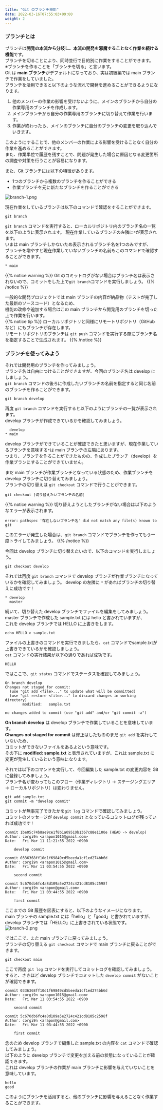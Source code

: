 ```yaml
---
title: "Git のブランチ機能"
date: 2022-03-16T07:55:03+09:00
weight: 2
---
```


### ブランチとは
ブランチは**開発の本流から分岐し、本流の開発を邪魔することなく作業を続ける機能**です。  
ブランチを切ることにより、同時並行で目的別に作業をすることができます。  
※ブランチを作ることを「ブランチを切る」と言います。  
Git は **main ブランチ**がデフォルトになっており、実は初級編では main ブランチで作業をしていました。  
ブランチを活用できると以下のような流れで開発を進めることができるようになります。
1. 他のメンバーの作業の影響を受けないように、メインのブランチから自分の作業専用のブランチを作成します。
1. メインブランチから自分の作業専用のブランチに切り替えて作業を行います。
1. 作業が終わったら、メインのブランチに自分のブランチの変更を取り込んでいきます。

このようにすることで、他のメンバーの作業による影響を受けることなく自分の作業を進めることができます。  
また、作業単位で履歴を残すことで、問題が発生した場合に原因となる変更箇所の調査や対策を行うことが容易になります。

また、Git ブランチには以下の特徴があります。
- 1つのブランチから複数のブランチを作ることができる
- 作業ブランチを元に新たなブランチを作ることができる

![branch-1.png](../img/branch-1.png)

現在作業をしているブランチは以下のコマンドで確認をすることができます。
```
git branch
```
`git branch` コマンドを実行すると、ローカルリポジトリ内のブランチ名の一覧を以下のように表示されます。
現在作業しているブランチの左隣に`*`が表示されます。  
いまは main ブランチしかないため表示されるブランチ名を1つのみですが、  
ブランチを増やすと現在作業していないブランチの名前もこのコマンドで確認することができます。
```
* main
```
{{% notice warning %}}
Git のコミットログがない場合はブランチ名は表示されないので、コミットをした上で`git branch`コマンドを実行しましょう。
{{% /notice %}}

一般的な開発プロジェクトでは main ブランチの内容が納品物（テストが完了した最新のソースコード）となるため、  
機能の改修や追加する場合はこの main ブランチから開発用のブランチを切った上で作業を行います。  
{{% notice tip %}}
ローカルリポジトリと同様にリモートリポジトリ（GitHubなど）にもブランチが存在します。  
リモートリポジトリのブランチは `git push` コマンドを実行する際にブランチ名を指定することで生成されます。
{{% /notice %}}

### ブランチを使ってみよう

それでは開発用のブランチを作ってみましょう。  
ブランチ名は自由につけることができますが、今回のブランチ名は develop にしましょう。  
`git branch` コマンドの後ろに作成したいブランチの名前を指定すると同じ名前のブランチを作ることができます。
```
git branch develop
```
再度 `git branch` コマンドを実行すると以下のようにブランチの一覧が表示されます。  
develop ブランチが作成できているかを確認してみましょう。  
```
  develop
* main
```
develop ブランチができていることが確認できたと思いますが、現在作業しているブランチを意味する`*`は main ブランチの左隣にあります。  
つまり、ブランチを作ることができたものの、作成したブランチ（develop）を作業ブランにすることができていません。

まだ main ブランチが作業ブランチとなっている状態のため、作業ブランチを develop ブランチに切り替えてみましょう。  
ブランチの切り替えは `git checkout` コマンドで行うことができます。  
```
git checkout [切り替えたいブランチの名前]
```
{{% notice warning %}}
切り替えようとしたブランチがない場合は以下のようなエラーが表示されます。
```
error: pathspec '存在しないブランチ名' did not match any file(s) known to git
```
このエラーが発生した場合は、`git branch` コマンドでブランチを作ってもう一度トライしてみましょう。
{{% /notice %}}

今回は develop ブランチに切り替えたいので、以下のコマンドを実行しましょう。
```
git checkout develop
```
それでは再度 `git branch` コマンドで develop ブランチが作業ブランチになっているかを確認してみましょう。
develop の左隣に `*` があればブランチの切り替えに成功です！
```
* develop
  master
```
続いて、切り替えた develop ブランチでファイルを編集をしてみましょう。  
master ブランチで作成した sample.txt には hello と書かれていますが、  
これを develop ブランチでは HELLO に上書きをします。  
```
echo HELLO > sample.txt
```
ファイルの上書きのコマンドを実行できましたら、`cat` コマンドでsample.txtが上書きできているかを確認しましょう。  
`cat` コマンドの実行結果が以下の通りであれば成功です。
```
HELLO
```
ではここで、`git status` コマンドでステータスを確認してみましょう。  
```
On branch develop
Changes not staged for commit:
  (use "git add <file>..." to update what will be committed)
  (use "git restore <file>..." to discard changes in working directory)
        modified:   sample.txt

no changes added to commit (use "git add" and/or "git commit -a")
```
**On branch develop** は develop ブランチで作業していることを意味しています。  
**Changes not staged for commit** は修正はしたもののまだ `git add` を実行していないため、  
コミットができないファイルをあるよという意味です。  
その下に **modified:   sample.txt** と表示されていますが、これは sample.txt に変更が発生しているという意味になります。

それでは以下のコマンドを実行して、今回編集した sample.txt の変更内容を Git に登録してみましょう。  
ブランチ名が変わってもこのフロー（作業ディレクトリ → ステージングエリア → ローカルリポジトリ）は変わりません。 
```
git add sample.txt
git commit -m "develop commit"
```
コミットが無事完了できたかを`git log` コマンドで確認してみましょう。  
コミットのメッセージが `develop commit` となっているコミットログが残っていれば成功です！
```
commit 1be05c74b8ae9ce1f8b1a09510b1367c88e1100e (HEAD -> develop)
Author: corgi9n <arapon1015@gmail.com>
Date:   Fri Mar 11 11:21:55 2022 +0900

    develop commit

commit 0336368ff10d1f69849cd5beeda1cf1ed274bb6d
Author: corgi9n <arapon1015@gmail.com>
Date:   Fri Mar 11 03:54:55 2022 +0900

    second commit

commit 5c670db6fc4a8d109a5e2724c421cd8105c2598f
Author: corgi9n <arapon@gmail.com>
Date:   Fri Mar 11 03:44:55 2022 +0900

    first commit
```
ここまでの Git 履歴を図表にすると、以下のようなイメージになります。  
main ブランチの sample.txt には「hello」と「good」と書かれていますが、  
develop ブランチでは「HELLO」に上書きされている状態です。
![branch-2.png](../img/branch-2.png)

ではここで、また main ブランチに戻ってみましょう。  
ブランチの切り替える `git checkout` コマンドで main ブランチに戻ることができます。  
```
git checkout main
```
ここで再度 `git log` コマンドを実行してコミットログを確認してみましょう。  
すると、さきほど develop ブランチでコミットした `develop commit` がないことが確認できます。  
```
commit 0336368ff10d1f69849cd5beeda1cf1ed274bb6d
Author: corgi9n <arapon1015@gmail.com>
Date:   Fri Mar 11 03:54:55 2022 +0900

    second commit

commit 5c670db6fc4a8d109a5e2724c421cd8105c2598f
Author: corgi9n <arapon@gmail.com>
Date:   Fri Mar 11 03:44:55 2022 +0900

    first commit
```
念のため develop ブランチで編集した sample.txt の内容を `cat` コマンドで確認してみましょう。  
以下のように develop ブランチで変更を加える前の状態になっていることが確認できます。  
これは develop ブランチの作業が main ブランチに影響を与えていないことを意味しています。
```
hello
good
```

このようにブランチを活用すると、他のブランチに影響を与えることなく作業することができます。
